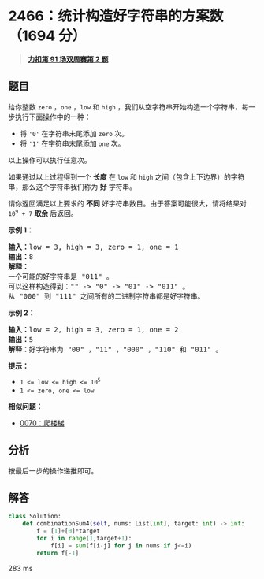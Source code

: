 # 2466：统计构造好字符串的方案数（1694 分）


> <u>**[力扣第 91 场双周赛第 2 题](https://leetcode.cn/problems/count-ways-to-build-good-strings/)**</u>

## 题目

<p>给你整数 <code>zero</code> ，<code>one</code> ，<code>low</code> 和 <code>high</code> ，我们从空字符串开始构造一个字符串，每一步执行下面操作中的一种：</p>

<ul>
<li>将 <code>'0'</code> 在字符串末尾添加 <code>zero</code>  次。</li>
<li>将 <code>'1'</code> 在字符串末尾添加 <code>one</code> 次。</li>
</ul>

<p>以上操作可以执行任意次。</p>

<p>如果通过以上过程得到一个 <strong>长度</strong> 在 <code>low</code> 和 <code>high</code> 之间（包含上下边界）的字符串，那么这个字符串我们称为 <strong>好</strong> 字符串。</p>

<p>请你返回满足以上要求的 <strong>不同</strong> 好字符串数目。由于答案可能很大，请将结果对 <code>10<sup>9</sup> + 7</code> <strong>取余</strong> 后返回。</p>



<p><strong>示例 1：</strong></p>

<pre><b>输入：</b>low = 3, high = 3, zero = 1, one = 1
<b>输出：</b>8
<b>解释：</b>
一个可能的好字符串是 "011" 。
可以这样构造得到："" -&gt; "0" -&gt; "01" -&gt; "011" 。
从 "000" 到 "111" 之间所有的二进制字符串都是好字符串。
</pre>

<p><strong>示例 2：</strong></p>

<pre><b>输入：</b>low = 2, high = 3, zero = 1, one = 2
<b>输出：</b>5
<b>解释：</b>好字符串为 "00" ，"11" ，"000" ，"110" 和 "011" 。
</pre>



<p><strong>提示：</strong></p>

<ul>
<li><code>1 &lt;= low &lt;= high &lt;= 10<sup>5</sup></code></li>
<li><code>1 &lt;= zero, one &lt;= low</code></li>
</ul>


**相似问题：**
- [0070：爬楼梯](/leetcode/0070)


## 分析

按最后一步的操作递推即可。

## 解答


```python
class Solution:
    def combinationSum4(self, nums: List[int], target: int) -> int:
        f = [1]+[0]*target
        for i in range(1,target+1):
            f[i] = sum(f[i-j] for j in nums if j<=i)
        return f[-1]
```
283 ms
